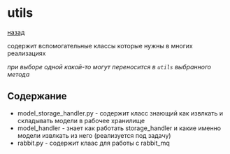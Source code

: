 # utils
[назад](../README.md)

содержит вспомогательные классы которые нужны в многих реализациях

 _при выборе одной какой-то могут переносится в `utils` выбранного метода_
 
## Содержание 

- model_storage_handler.py - содержит класс знающий как извлкать и складывать модели в рабочее хранилище 
- model_handler - знает как работать storage_handler и какие именно модели извлкать из него (реализуется под задачу) 
- rabbit.py - содержит клаас для работы с rabbit_mq